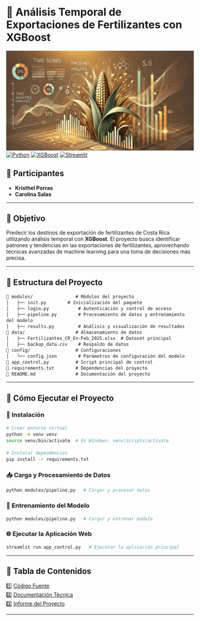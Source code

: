 # 📌 Análisis Temporal de Exportaciones de Fertilizantes con XGBoost
![Fertilizer Export Prediction](time_series.png)
[![Python](https://img.shields.io/badge/Python-3.8%2B-blue)](https://www.python.org/) [![XGBoost](https://img.shields.io/badge/XGBoost-1.6%2B-green)](https://xgboost.ai/) [![Streamlit](https://img.shields.io/badge/Streamlit-App-red)](https://streamlit.io/)

## 👥 Participantes
- **Kristhel Porras**
- **Carolina Salas**
---
## 🎯 Objetivo
Predecir los destinos de exportación de fertilizantes de Costa Rica utilizando análisis temporal con **XGBoost**. El proyecto busca identificar patrones y tendencias en las exportaciones de fertilizantes, aprovechando técnicas avanzadas de machine learning para una toma de decisiones más precisa.

---
## 📁 Estructura del Proyecto
```
📂 modules/                # Módulos del proyecto
│   ├── init.py        # Inicialización del paquete
│   ├── login.py           # Autenticación y control de acceso
│   ├── pipeline.py        # Procesamiento de datos y entrenamiento del modelo
│   ├── results.py         # Análisis y visualización de resultados
📂 data/                   # Almacenamiento de datos
│   ├── Fertilizantes_CR_En-Feb_2025.xlsx  # Dataset principal
│   ├── backup_data.csv    # Respaldo de datos
📂 config/                 # Configuraciones
│   └── config.json        # Parámetros de configuración del modelo
📄 app_control.py          # Script principal de control
📄 requirements.txt        # Dependencias del proyecto
📄 README.md               # Documentación del proyecto
```

---

## 🚀 Cómo Ejecutar el Proyecto
### 🔧 Instalación
```bash
# Crear entorno virtual
python -m venv venv
source venv/bin/activate  # En Windows: venv\Scripts\activate

# Instalar dependencias
pip install -r requirements.txt
```

### 📥 Carga y Procesamiento de Datos
```bash
python modules/pipeline.py   # Cargar y procesar datos
```

### 🎯 Entrenamiento del Modelo
```bash
python modules/pipeline.py   # Cargar y entrenar modelo
```

### 🌐 Ejecutar la Aplicación Web
```bash
streamlit run app_control.py   # Ejecutar la aplicación principal
```

---

## 📖 Tabla de Contenidos
1️⃣ [Código Fuente](https://github.com/CSMore/Admin-Datos-_ModeloPredictivo1)  
2️⃣ [Documentación Técnica](https://github.com/CSMore/Admin-Datos-_ModeloPredictivo1/blob/main/Trabajo%20en%20grupo%201%20-%20Documentaci%C3%B3n%20t%C3%A9cnica.docx)  
3️⃣ [Informe del Proyecto](#)

---
